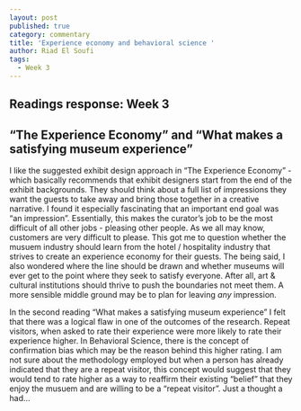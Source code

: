 ```yaml
---
layout: post
published: true
category: commentary
title: 'Experience economy and behavioral science '
author: Riad El Soufi
tags:
  - Week 3
---
```

## Readings response: Week 3
## “The Experience Economy” and “What makes a satisfying museum experience”

I like the suggested exhibit design approach in “The Experience Economy” - which basically recommends that exhibit designers start from the end of the exhibit backgrounds. They should think about a full list of impressions they want the guests to take away and bring those together in a creative narrative. I found it especially fascinating that an important end goal was “an impression”. Essentially, this makes the curator’s job to be the most difficult of all other jobs - pleasing other people. As we all may know, customers are very difficult to please. This got me to question whether the musuem industry should learn from the hotel / hospitality industry that strives to create an experience economy for their guests. The being said, I also wondered where the line should be drawn and whether museums will ever get to the point where they seek to satisfy everyone. After all, art & cultural institutions should thrive to push the boundaries not meet them. A more sensible middle ground may be to plan for leaving _any_ impression. 

In the second reading “What makes a satisfying museum experience” I felt that there was a logical flaw in one of the outcomes of the research. Repeat visitors, when asked to rate their experience were more likely to rate their experience higher. In Behavioral Science, there is the concept of confirmation bias which may be the reason behind this higher rating. I am not sure about the methodology employed but when a person has already indicated that they are a repeat visitor, this concept would suggest that they would tend to rate higher as a way to reaffirm their existing “belief” that they enjoy the musuem and are willing to be a “repeat visitor”. Just a thought a had…